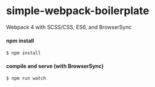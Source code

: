 # simple-webpack-boilerplate
Webpack 4 with SCSS/CSS, ES6, and BrowserSync

#### npm install
```$ npm install```

#### compile and serve (with BrowserSync)
```$ npm run watch```
